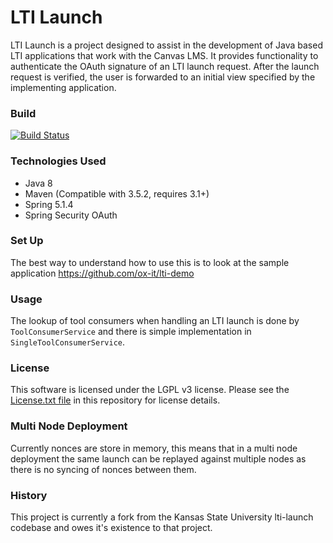 # LTI Launch

LTI Launch is a project designed to assist in the development of Java based LTI applications that work with the Canvas LMS. It provides functionality to authenticate the OAuth signature of an LTI launch request. After the launch request is verified, the user is forwarded to an initial view specified by the implementing application.

### Build

[![Build Status](https://travis-ci.org/ox-it/lti-launch.svg?branch=master)](https://travis-ci.org/ox-it/lti-launch)

### Technologies Used
- Java 8
- Maven (Compatible with 3.5.2, requires 3.1+)
- Spring 5.1.4
- Spring Security OAuth

### Set Up

The best way to understand how to use this is to look at the sample application https://github.com/ox-it/lti-demo

### Usage

The lookup of tool consumers when handling an LTI launch is done by `ToolConsumerService` and there is simple
implementation in `SingleToolConsumerService`.


### License
This software is licensed under the LGPL v3 license. Please see the [License.txt file](License.txt) in this repository for license details.

### Multi Node Deployment
Currently nonces are store in memory, this means that in a multi node deployment the same launch can be replayed against multiple nodes as there is no syncing of nonces between them.

### History
This project is currently a fork from the Kansas State University lti-launch codebase and owes it's existence to that project.



